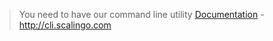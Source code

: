 <blockquote class="info">
	You need to have our command line utility
  <a href="/cli">Documentation</a> - <a href="http://cli.scalingo.com">http://cli.scalingo.com</a>
</blockquote>
